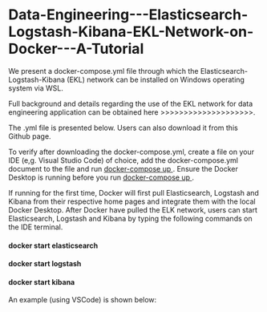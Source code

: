 # Data-Engineering---Elasticsearch-Logstash-Kibana-EKL-Network-on-Docker---A-Tutorial

We present a docker-compose.yml file through which the Elasticsearch-Logstash-Kibana (EKL) network can be installed on Windows operating system via WSL.

Full background and details regarding the use of the EKL network for data engineering application can be obtained here >>>>>>>>>>>>>>>>>>>>.

The .yml file is presented below. Users can also download it from this Github page. 

To verify after downloading the docker-compose.yml, create a file on your IDE (e,g. Visual Studio Code) of choice, add the docker-compose.yml document to the file and run <ins> docker-compose up </ins>. Ensure the Docker Desktop is running before you run <ins> docker-compose up </ins>. 

If running for the first time, Docker will first pull Elasticsearch, Logstash and Kibana from their respective home pages and integrate them with the local Docker Desktop. After Docker have pulled the ELK network, users can start Elasticsearch, Logstash and Kibana by typing the following commands on the IDE terminal. 
#### docker start elasticsearch
#### docker start logstash
#### docker start kibana

An example (using VSCode) is shown below:
